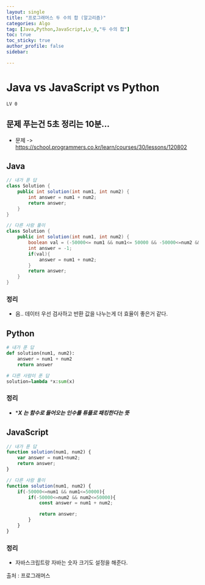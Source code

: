 ```yaml
---
layout: single
title: "프로그래머스 두 수의 합 (알고리즘)"
categories: Algo
tag: [Java,Python,JavaScript,Lv_0,"두 수의 합"]
toc: true
toc_sticky: true
author_profile: false
sidebar:

---
```

# Java vs JavaScript vs Python

`LV 0`
## 문제 푸는건 5초 정리는 10분...

- 문제 -> https://school.programmers.co.kr/learn/courses/30/lessons/120802

## Java

```java
// 내가 푼 답
class Solution {
    public int solution(int num1, int num2) {
        int answer = num1 + num2;
        return answer;
    }
}

// 다른 사람 풀이 
class Solution {
    public int solution(int num1, int num2) {
        boolean val = (-50000<= num1 && num1<= 50000 && -50000<=num2 && num2 <= 50000);
        int answer = -1;
        if(val){
            answer = num1 + num2;
        }
        return answer;
    }
}

```
### 정리
- 음.. 데이터 우선 검사하고 반환 값을 나누는게 더 효율이 좋은거 같다.


## Python
```python
# 내가 푼 답
def solution(num1, num2):
    answer = num1 + num2
    return answer

# 다른 사람이 푼 답
solution=lambda *x:sum(x)
```
### 정리
- ****X 는 함수로 들어오는 인수를 튜플로 패킹한다는 뜻***
## JavaScript

```javascript
// 내가 푼 답
function solution(num1, num2) {
    var answer = num1+num2;
    return answer;
}

// 다른 사람 풀이
function solution(num1, num2) {    
    if(-50000<=num1 && num1<=50000){
        if(-50000<=num2 && num2<=50000){
            const answer = num1 + num2;

            return answer;
        }
    }
}
```
### 정리
-  자바스크립트랑 자바는 숫자 크기도 설정을 해준다.


출처 : 프로그래머스
